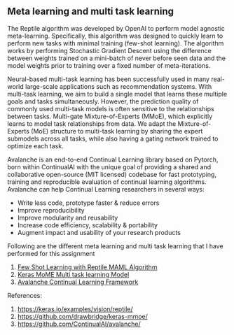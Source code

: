 Meta learning and multi task learning
-
The Reptile algorithm was developed by OpenAI to perform model agnostic meta-learning. Specifically, this algorithm was designed to quickly learn to perform new tasks with minimal training (few-shot learning). The algorithm works by performing Stochastic Gradient Descent using the difference between weights trained on a mini-batch of never before seen data and the model weights prior to training over a fixed number of meta-iterations.

Neural-based multi-task learning has been successfully used in many real-world large-scale applications such as recommendation systems. With multi-task learning, we aim to build a single model that learns these multiple goals and tasks simultaneously. However, the prediction quality of commonly used multi-task models is often sensitive to the relationships between tasks. Multi-gate Mixture-of-Experts (MMoE), which explicitly learns to model task relationships from data. We adapt the Mixture-of-Experts (MoE) structure to multi-task learning by sharing the expert submodels across all tasks, while also having a gating network trained to optimize each task.

Avalanche is an end-to-end Continual Learning library based on Pytorch, born within ContinualAI with the unique goal of providing a shared and collaborative open-source (MIT licensed) codebase for fast prototyping, training and reproducible evaluation of continual learning algorithms. Avalanche can help Continual Learning researchers in several ways:
- Write less code, prototype faster & reduce errors
- Improve reproducibility
- Improve modularity and reusability
- Increase code efficiency, scalability & portability
- Augment impact and usability of your research products


Following are the different meta learning and multi task learning that I have performed for this assignment
1. [Few Shot Learning with Reptile MAML Algorithm](https://github.com/raghavadevarajeurs/cmpe-297-advanced-deep-learning/blob/main/Assignment%205/Avalanche_Continual_Learning.ipynb)
2. [Keras MoME Multi task learning Model](https://github.com/raghavadevarajeurs/cmpe-297-advanced-deep-learning/blob/main/Assignment%205/Keras_MMOE_Multi_Task_Learning_Model.ipynb)
3. [Avalanche Continual Learning Framework](https://github.com/raghavadevarajeurs/cmpe-297-advanced-deep-learning/blob/main/Assignment%205/Avalanche_Continual_Learning.ipynb)


References:
1. https://keras.io/examples/vision/reptile/
2. https://github.com/drawbridge/keras-mmoe/
3. https://github.com/ContinualAI/avalanche/
